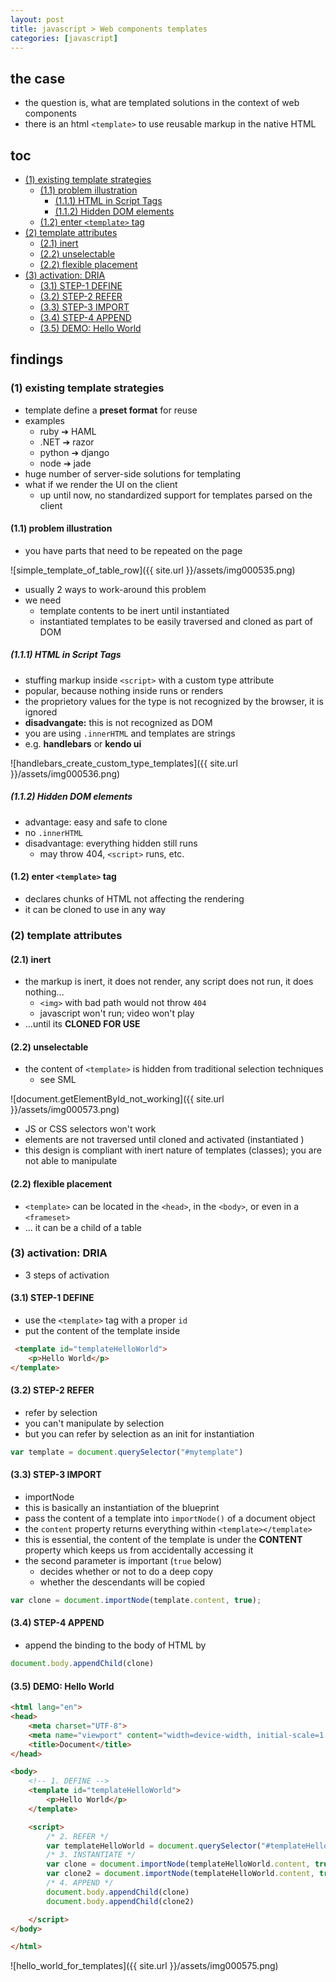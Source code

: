 ```yaml
---
layout: post
title: javascript > Web components templates
categories: [javascript]
---
```

## the case	
* the question is, what are templated solutions in the context of web components
* there is an html `<template>` to use reusable markup in the native HTML

## toc
<!-- TOC -->

- [(1) existing template strategies](#1-existing-template-strategies)
    - [(1.1) problem illustration](#11-problem-illustration)
        - [(1.1.1) HTML in Script Tags](#111-html-in-script-tags)
        - [(1.1.2) Hidden DOM elements](#112-hidden-dom-elements)
    - [(1.2) enter `<template>` tag](#12-enter-template-tag)
- [(2) template attributes](#2-template-attributes)
    - [(2.1) inert](#21-inert)
    - [(2.2) unselectable](#22-unselectable)
    - [(2.2) flexible placement](#22-flexible-placement)
- [(3) activation: DRIA](#3-activation-dria)
    - [(3.1) STEP-1 DEFINE](#31-step-1-define)
    - [(3.2) STEP-2 REFER](#32-step-2-refer)
    - [(3.3) STEP-3 IMPORT](#33-step-3-import)
    - [(3.4) STEP-4 APPEND](#34-step-4-append)
    - [(3.5) DEMO: Hello World](#35-demo-hello-world)

<!-- /TOC -->

## findings
### (1) existing template strategies
* template define a **preset format** for reuse
* examples
    * ruby ➔ HAML
    * .NET ➔ razor
    * python ➔ django
    * node ➔  jade
* huge number of server-side solutions for templating
* what if we render the UI on the client
    * up until now, no standardized support for templates parsed on the client

#### (1.1) problem illustration
* you have parts that need to be repeated on the page

![simple_template_of_table_row]({{ site.url }}/assets/img000535.png)

* usually 2 ways to work-around this problem
* we need
    * template contents to be inert until instantiated
    * instantiated templates to be easily traversed and cloned as part of DOM

##### (1.1.1) HTML in Script Tags
* stuffing markup inside `<script>` with a custom type attribute
* popular, because nothing inside runs or renders
* the proprietory values for the type is not recognized by the browser, it is ignored
* **disadvangate:** this is not recognized as DOM
* you are using `.innerHTML` and templates are strings
* e.g. **handlebars** or **kendo ui**

![handlebars_create_custom_type_templates]({{ site.url }}/assets/img000536.png)

##### (1.1.2) Hidden DOM elements
* advantage: easy and safe to clone
* no `.innerHTML`
* disadvantage: everything hidden still runs
    * may throw 404, `<script>` runs, etc.
    
#### (1.2) enter `<template>` tag
* declares chunks of HTML not affecting the rendering 
* it can be cloned to use in any way

### (2) template attributes

#### (2.1) inert
* the markup is inert, it does not render, any script does not run, it does nothing...
    * `<img>` with bad path would not throw `404`
    * javascript won't run; video won't play
* ...until its **CLONED FOR USE**

#### (2.2) unselectable
* the content of `<template>` is hidden from traditional selection techniques
    * see SML 

![document.getElementById_not_working]({{ site.url }}/assets/img000573.png)

* JS or CSS selectors won't work
* elements are not traversed until cloned and activated (instantiated )
* this design is compliant with inert nature of templates (classes); you are not able to manipulate

#### (2.2) flexible placement
* `<template>` can be located in the `<head>`, in the `<body>`, or even in a `<frameset>`
* ... it can be a child of a table

### (3) activation: DRIA
* 3 steps of activation

#### (3.1) STEP-1 DEFINE
* use the `<template>` tag with a proper `id` 
* put the content of the template inside

```html
 <template id="templateHelloWorld">
    <p>Hello World</p>
</template>
```

#### (3.2) STEP-2 REFER
* refer by selection
* you can't manipulate by selection
* but you can refer by selection as an init for instantiation

```js
var template = document.querySelector("#mytemplate")
```

#### (3.3) STEP-3 IMPORT
* importNode
* this is basically an instantiation of the blueprint
* pass the content of a template into `importNode()` of a document object
* the `content` property returns everything within `<template></template>`
* this is essential, the content of the template is under the **CONTENT** property which keeps us from accidentally accessing it
* the second parameter is important (`true` below)
    * decides whether or not to do a deep copy
    * whether the descendants will be copied

```js
var clone = document.importNode(template.content, true);
```

#### (3.4) STEP-4 APPEND
* append the binding to the body of HTML by 

```js
document.body.appendChild(clone)
```

#### (3.5) DEMO: Hello World 

```html
<html lang="en">
<head>
    <meta charset="UTF-8">
    <meta name="viewport" content="width=device-width, initial-scale=1.0">
    <title>Document</title>
</head>

<body>
    <!-- 1. DEFINE -->
    <template id="templateHelloWorld">
        <p>Hello World</p>
    </template>

    <script>
        /* 2. REFER */
        var templateHelloWorld = document.querySelector("#templateHelloWorld");
        /* 3. INSTANTIATE */
        var clone = document.importNode(templateHelloWorld.content, true)
        var clone2 = document.importNode(templateHelloWorld.content, true)
        /* 4. APPEND */
        document.body.appendChild(clone)
        document.body.appendChild(clone2)

    </script>
</body>

</html>
```

![hello_world_for_templates]({{ site.url }}/assets/img000575.png)